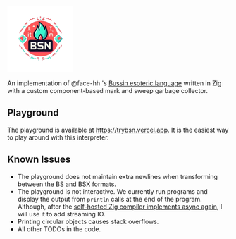 <img src="./playground/public/logo.png" width="150" alt="bsn">

An implementation of @face-hh 's
[Bussin esoteric language](https://github.com/face-hh/bussin) written in Zig
with a custom component-based mark and sweep garbage collector.

## Playground

The playground is available at https://trybsn.vercel.app. It is the easiest way
to play around with this interpreter.

## Known Issues

- The playground does not maintain extra newlines when transforming between the
  BS and BSX formats.
- The playground is not interactive. We currently run programs and display the
  output from `println` calls at the end of the program. Although, after the
  [self-hosted Zig compiler implements async again](https://github.com/ziglang/zig/issues/6025),
  I will use it to add streaming IO.
- Printing circular objects causes stack overflows.
- All other TODOs in the code.
